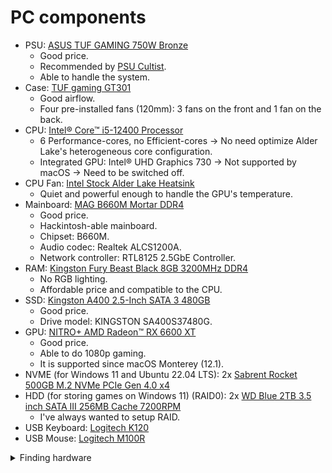 # PC components

  - PSU: [ASUS TUF GAMING 750W Bronze](https://www.amazon.com/ASUS-TUF-Axial-tech-Technology-Certification/dp/B08SBY73C2)
    - Good price.
    - Recommended by [PSU Cultist](https://cultists.network/140/psu-tier-list/).
    - Able to handle the system.
  - Case: [TUF gaming GT301](https://dlcdnets.asus.com/pub/ASUS/ODD/DC/GT301/E15889_TUF_Gaming_GT301_Series_UM_WEB.pdf)
    - Good airflow.
    - Four pre-installed fans (120mm): 3 fans on the front and 1 fan on the back.
  - CPU: [Intel® Core™ i5-12400 Processor](https://ark.intel.com/content/www/us/en/ark/products/134586/intel-core-i512400-processor-18m-cache-up-to-4-40-ghz.html)
    - 6 Performance-cores, no Efficient-cores -> No need optimize Alder Lake's heterogeneous core configuration.
    - Integrated GPU: Intel® UHD Graphics 730 -> Not supported by macOS -> Need to be switched off.
  - CPU Fan: [Intel Stock Alder Lake Heatsink](https://www.tomshardware.com/news/new-alder-lake-stock-heatsink-tested)
    - Quiet and powerful enough to handle the GPU's temperature.
  - Mainboard: [MAG B660M Mortar DDR4](https://download.msi.com/archive/mnu_exe/mb/MAGB660MMORTARWIFIDDR4_MAGB660MMORTARDDR4.pdf)
    - Good price.
    - Hackintosh-able mainboard.
    - Chipset: B660M.
    - Audio codec: Realtek ALCS1200A.
    - Network controller: RTL8125 2.5GbE Controller.
  - RAM: [Kingston Fury Beast Black 8GB 3200MHz DDR4](https://www.amazon.com/Kingston-Desktop-Memory-Single-KF432C16BB/dp/B097K5J1SB)
    - No RGB lighting.
    - Affordable price and compatible to the CPU.
  - SSD: [Kingston A400 2.5-Inch SATA 3 480GB](https://www.amazon.com/Kingston-480GB-Solid-SA400S37-480G/dp/B01N0TQPQB)
    - Good price.
    - Drive model: KINGSTON SA400S37480G.
  - GPU: [NITRO+ AMD Radeon™ RX 6600 XT](https://www.sapphiretech.com/en/consumer/nitro-radeon-rx-6600-xt-8g-gddr6)
    - Good price.
    - Able to do 1080p gaming.
    - It is supported since macOS Monterey (12.1).
  - NVME (for Windows 11 and Ubuntu 22.04 LTS): 2x [Sabrent Rocket 500GB M.2 NVMe PCIe Gen 4.0 x4](https://sabrent.com/products/sb-rocket-nvme4-500)
  - HDD (for storing games on Windows 11) (RAID0): 2x [WD Blue 2TB 3.5 inch SATA III 256MB Cache 7200RPM](https://www.amazon.com/Western-Digital-Blue-Hard-Drive/dp/B08VH8R94B)
    - I've always wanted to setup RAID.
  - USB Keyboard: [Logitech K120](https://www.amazon.com/Logitech-920-002478-K120-USB-Keyboard/dp/B003ELVLKU)
  - USB Mouse: [Logitech M100R](https://www.amazon.com/Logitech-M100R-Wired-Mouse-Black/dp/B0080W1X6U)

<details>
  <summary>Finding hardware</summary>
  
  ## CPU Model
  ![cpu-model](https://user-images.githubusercontent.com/12621111/229268715-0bad97f7-2f80-4b85-aa95-194a9f167fb0.png)

  ## GPU Model
  ![gpu-model](https://user-images.githubusercontent.com/12621111/229268771-59fc056f-1a37-429d-bf75-46c1e0cef894.png)

  ## Chipset Model
  ![chipset-model](https://user-images.githubusercontent.com/12621111/229268816-7c6f934a-8556-4892-b956-a894f0ad6b80.png)

  ## Audio Codec
  ```console
  locpham@Loc-Ubuntu-PC:~/Work/01_hackintosh$ head /proc/asound/card0/codec#0
  Codec: Realtek ALCS1200A
  Address: 0
  AFG Function Id: 0x1 (unsol 1)
  Vendor Id: 0x10ec0b00
  Subsystem Id: 0x14627d42
  Revision Id: 0x100001
  No Modem Function Group found
  Default PCM:
      rates [0x5f0]: 32000 44100 48000 88200 96000 192000
      bits [0xe]: 16 20 24
  ```

  # Ethernet Controller
  ```console
  locpham@Loc-Ubuntu-PC:~/Work/01_hackintosh$ lspci | grep -i Ethernet
  0000:05:00.0 Ethernet controller: Realtek Semiconductor Co., Ltd. RTL8125 2.5GbE Controller (rev 05)
  ```

  ## Disk Drives
  ![disk-drives](https://user-images.githubusercontent.com/12621111/229268825-fe8a0867-7b97-495e-b5e6-d3b21acccfcb.png)

</details>
